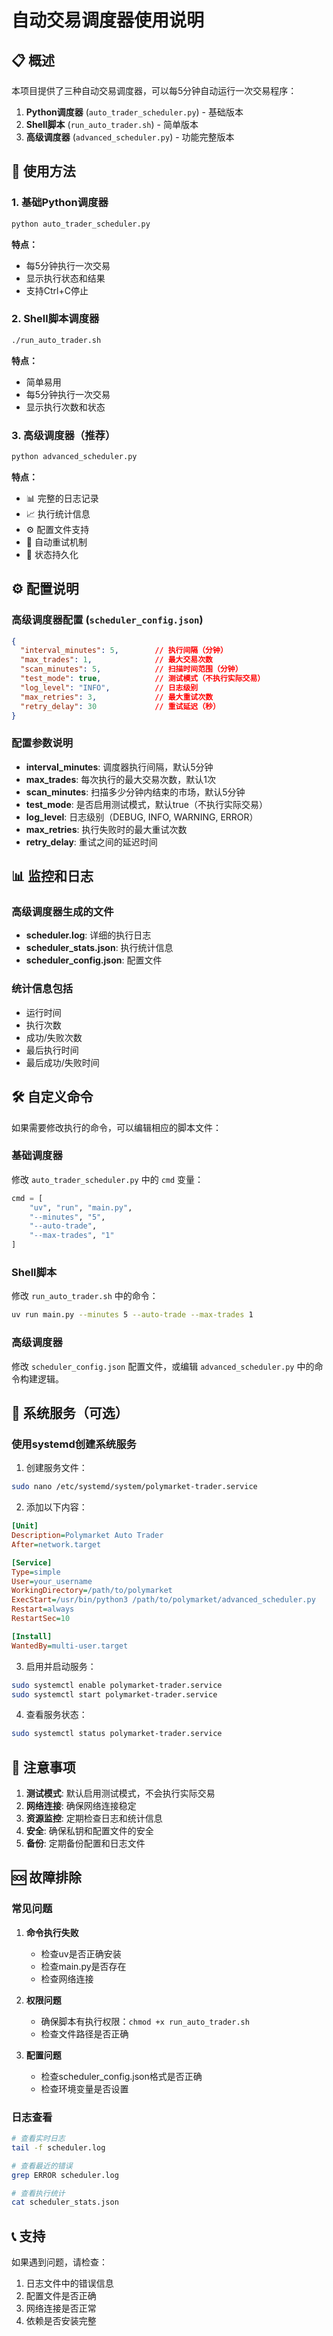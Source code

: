 # 自动交易调度器使用说明

## 📋 概述

本项目提供了三种自动交易调度器，可以每5分钟自动运行一次交易程序：

1. **Python调度器** (`auto_trader_scheduler.py`) - 基础版本
2. **Shell脚本** (`run_auto_trader.sh`) - 简单版本
3. **高级调度器** (`advanced_scheduler.py`) - 功能完整版本

## 🚀 使用方法

### 1. 基础Python调度器

```bash
python auto_trader_scheduler.py
```

**特点：**
- 每5分钟执行一次交易
- 显示执行状态和结果
- 支持Ctrl+C停止

### 2. Shell脚本调度器

```bash
./run_auto_trader.sh
```

**特点：**
- 简单易用
- 每5分钟执行一次交易
- 显示执行次数和状态

### 3. 高级调度器（推荐）

```bash
python advanced_scheduler.py
```

**特点：**
- 📊 完整的日志记录
- 📈 执行统计信息
- ⚙️ 配置文件支持
- 🔄 自动重试机制
- 📁 状态持久化

## ⚙️ 配置说明

### 高级调度器配置 (`scheduler_config.json`)

```json
{
  "interval_minutes": 5,        // 执行间隔（分钟）
  "max_trades": 1,              // 最大交易次数
  "scan_minutes": 5,            // 扫描时间范围（分钟）
  "test_mode": true,            // 测试模式（不执行实际交易）
  "log_level": "INFO",          // 日志级别
  "max_retries": 3,             // 最大重试次数
  "retry_delay": 30             // 重试延迟（秒）
}
```

### 配置参数说明

- **interval_minutes**: 调度器执行间隔，默认5分钟
- **max_trades**: 每次执行的最大交易次数，默认1次
- **scan_minutes**: 扫描多少分钟内结束的市场，默认5分钟
- **test_mode**: 是否启用测试模式，默认true（不执行实际交易）
- **log_level**: 日志级别（DEBUG, INFO, WARNING, ERROR）
- **max_retries**: 执行失败时的最大重试次数
- **retry_delay**: 重试之间的延迟时间

## 📊 监控和日志

### 高级调度器生成的文件

- **scheduler.log**: 详细的执行日志
- **scheduler_stats.json**: 执行统计信息
- **scheduler_config.json**: 配置文件

### 统计信息包括

- 运行时间
- 执行次数
- 成功/失败次数
- 最后执行时间
- 最后成功/失败时间

## 🛠️ 自定义命令

如果需要修改执行的命令，可以编辑相应的脚本文件：

### 基础调度器
修改 `auto_trader_scheduler.py` 中的 `cmd` 变量：

```python
cmd = [
    "uv", "run", "main.py", 
    "--minutes", "5", 
    "--auto-trade", 
    "--max-trades", "1"
]
```

### Shell脚本
修改 `run_auto_trader.sh` 中的命令：

```bash
uv run main.py --minutes 5 --auto-trade --max-trades 1
```

### 高级调度器
修改 `scheduler_config.json` 配置文件，或编辑 `advanced_scheduler.py` 中的命令构建逻辑。

## 🔧 系统服务（可选）

### 使用systemd创建系统服务

1. 创建服务文件：

```bash
sudo nano /etc/systemd/system/polymarket-trader.service
```

2. 添加以下内容：

```ini
[Unit]
Description=Polymarket Auto Trader
After=network.target

[Service]
Type=simple
User=your_username
WorkingDirectory=/path/to/polymarket
ExecStart=/usr/bin/python3 /path/to/polymarket/advanced_scheduler.py
Restart=always
RestartSec=10

[Install]
WantedBy=multi-user.target
```

3. 启用并启动服务：

```bash
sudo systemctl enable polymarket-trader.service
sudo systemctl start polymarket-trader.service
```

4. 查看服务状态：

```bash
sudo systemctl status polymarket-trader.service
```

## 📝 注意事项

1. **测试模式**: 默认启用测试模式，不会执行实际交易
2. **网络连接**: 确保网络连接稳定
3. **资源监控**: 定期检查日志和统计信息
4. **安全**: 确保私钥和配置文件的安全
5. **备份**: 定期备份配置和日志文件

## 🆘 故障排除

### 常见问题

1. **命令执行失败**
   - 检查uv是否正确安装
   - 检查main.py是否存在
   - 检查网络连接

2. **权限问题**
   - 确保脚本有执行权限：`chmod +x run_auto_trader.sh`
   - 检查文件路径是否正确

3. **配置问题**
   - 检查scheduler_config.json格式是否正确
   - 检查环境变量是否设置

### 日志查看

```bash
# 查看实时日志
tail -f scheduler.log

# 查看最近的错误
grep ERROR scheduler.log

# 查看执行统计
cat scheduler_stats.json
```

## 📞 支持

如果遇到问题，请检查：
1. 日志文件中的错误信息
2. 配置文件是否正确
3. 网络连接是否正常
4. 依赖是否安装完整
